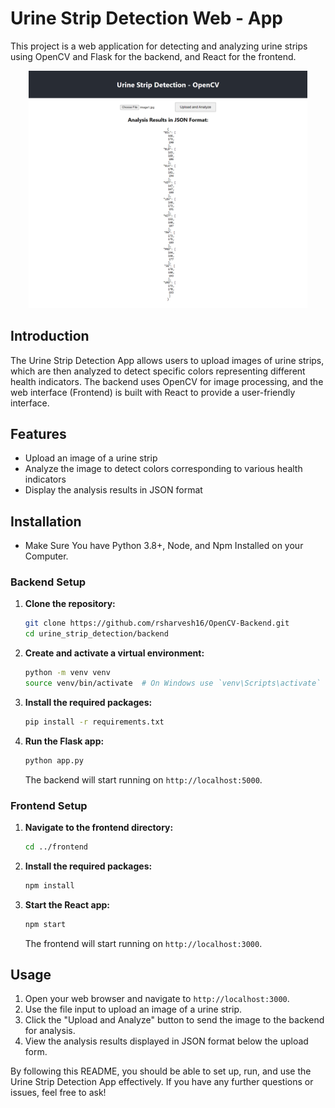 # Urine Strip Detection Web - App

This project is a web application for detecting and analyzing urine strips using OpenCV and Flask for the backend, and React for the frontend.

<div align="center">
<img width="446" alt="image" src="React-App.png">
</div>

## Introduction

The Urine Strip Detection App allows users to upload images of urine strips, which are then analyzed to detect specific colors representing different health indicators. The backend uses OpenCV for image processing, and the web interface (Frontend) is built with React to provide a user-friendly interface.

## Features

- Upload an image of a urine strip
- Analyze the image to detect colors corresponding to various health indicators
- Display the analysis results in JSON format

## Installation

- Make Sure You have Python 3.8+, Node, and Npm Installed on your Computer.

### Backend Setup

1. **Clone the repository:**

   ```bash
   git clone https://github.com/rsharvesh16/OpenCV-Backend.git
   cd urine_strip_detection/backend
   ```

2. **Create and activate a virtual environment:**

   ```bash
   python -m venv venv
   source venv/bin/activate  # On Windows use `venv\Scripts\activate`
   ```

3. **Install the required packages:**

   ```bash
   pip install -r requirements.txt
   ```

4. **Run the Flask app:**

   ```bash
   python app.py
   ```

   The backend will start running on `http://localhost:5000`.

### Frontend Setup

1. **Navigate to the frontend directory:**

   ```bash
   cd ../frontend
   ```

2. **Install the required packages:**

   ```bash
   npm install
   ```

3. **Start the React app:**

   ```bash
   npm start
   ```

   The frontend will start running on `http://localhost:3000`.

## Usage

1. Open your web browser and navigate to `http://localhost:3000`.
2. Use the file input to upload an image of a urine strip.
3. Click the "Upload and Analyze" button to send the image to the backend for analysis.
4. View the analysis results displayed in JSON format below the upload form.


By following this README, you should be able to set up, run, and use the Urine Strip Detection App effectively. If you have any further questions or issues, feel free to ask!
